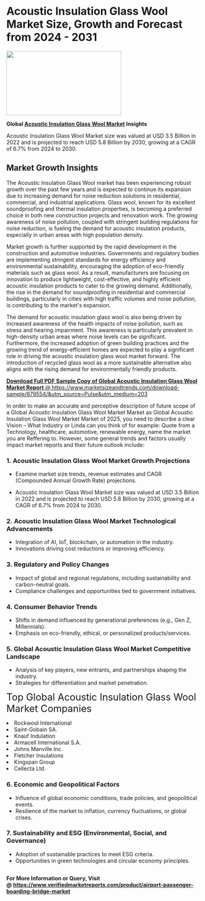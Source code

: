 <H1>Acoustic Insulation Glass Wool Market Size, Growth and Forecast from 2024 - 2031</H1><img class="aligncenter size-medium wp-image-584254" src="https://thirdeyenews.in/wp-content/uploads/2024/09/Global-Market-Research-300x168.jpeg" alt="" width="300" height="168" /><p><strong>Global&nbsp;<a href="https://www.marketsizeandtrends.com/download-sample/879554/&amp;utm_source=Pulse&amp;utm_medium=203">Acoustic Insulation Glass Wool Market</a> Insights</strong></p><p>Acoustic Insulation Glass Wool Market size was valued at USD 3.5 Billion in 2022 and is projected to reach USD 5.8 Billion by 2030, growing at a CAGR of 6.7% from 2024 to 2030.</p><p><h2>Market Growth Insights</h2> <p>The Acoustic Insulation Glass Wool market has been experiencing robust growth over the past few years and is expected to continue its expansion due to increasing demand for noise reduction solutions in residential, commercial, and industrial applications. Glass wool, known for its excellent soundproofing and thermal insulation properties, is becoming a preferred choice in both new construction projects and renovation work. The growing awareness of noise pollution, coupled with stringent building regulations for noise reduction, is fueling the demand for acoustic insulation products, especially in urban areas with high population density.</p> <p><a href="#"></a></p> <p>Market growth is further supported by the rapid development in the construction and automotive industries. Governments and regulatory bodies are implementing stringent standards for energy efficiency and environmental sustainability, encouraging the adoption of eco-friendly materials such as glass wool. As a result, manufacturers are focusing on innovation to produce lightweight, cost-effective, and highly efficient acoustic insulation products to cater to the growing demand. Additionally, the rise in the demand for soundproofing in residential and commercial buildings, particularly in cities with high traffic volumes and noise pollution, is contributing to the market's expansion.</p> <p>The demand for acoustic insulation glass wool is also being driven by increased awareness of the health impacts of noise pollution, such as stress and hearing impairment. This awareness is particularly prevalent in high-density urban areas where noise levels can be significant. Furthermore, the increased adoption of green building practices and the growing trend of energy-efficient homes are expected to play a significant role in driving the acoustic insulation glass wool market forward. The introduction of recycled glass wool as a more sustainable alternative also aligns with the rising demand for environmentally friendly products.</p> <p><a href="#"></p><p><span class=""><strong>Download Full PDF Sample Copy of Global Acoustic Insulation Glass Wool Market Report</strong> @ <a href="https://www.marketsizeandtrends.com/download-sample/879554/&amp;utm_source=Pulse&amp;utm_medium=203" target="_blank">https://www.marketsizeandtrends.com/download-sample/879554/&amp;utm_source=Pulse&amp;utm_medium=203</a></span></p><p>In order to make an accurate and perceptive description of future scope of a Global&nbsp;Acoustic Insulation Glass Wool Market Market as Global&nbsp;Acoustic Insulation Glass Wool Market Market of 2025, you need to describe a clear Vision &ndash; What Industry or Linda can you think of for example: Quote from a Technology, healthcare, automotive, renewable energy, name the market you are Reffering to. However, some general trends and factors usually impact market reports and their future outlook include:</p><h3>1.&nbsp;<strong>Acoustic Insulation Glass Wool Market Growth Projections</strong></h3><ul><li>Examine market size trends, revenue estimates and CAGR (Compounded Annual Growth Rate) projections.</li><li><p>Acoustic Insulation Glass Wool Market size was valued at USD 3.5 Billion in 2022 and is projected to reach USD 5.8 Billion by 2030, growing at a CAGR of 6.7% from 2024 to 2030.</p></li></ul><h3>2.&nbsp;<strong>Acoustic Insulation Glass Wool Market Technological Advancements</strong></h3><ul><li>Integration of AI, IoT, blockchain, or automation in the industry.</li><li>Innovations driving cost reductions or improving efficiency.</li></ul><h3>3.&nbsp;<strong>Regulatory and Policy Changes</strong></h3><ul><li>Impact of global and regional regulations, including sustainability and carbon-neutral goals.</li><li>Compliance challenges and opportunities tied to government initiatives.</li></ul><h3>4.&nbsp;<strong>Consumer Behavior Trends</strong></h3><ul><li>Shifts in demand influenced by generational preferences (e.g., Gen Z, Millennials).</li><li>Emphasis on eco-friendly, ethical, or personalized products/services.</li></ul><h3>5.&nbsp;<strong>Global Acoustic Insulation Glass Wool Market Competitive Landscape</strong></h3><ul><li>Analysis of key players, new entrants, and partnerships shaping the industry.</li><li>Strategies for differentiation and market penetration.</li></ul><p data-pm-slice="1 1 []"><span style="color: inherit; font-family: inherit; font-size: 25px;">Top Global Acoustic Insulation Glass Wool Market Companies</span></p><div class="" data-test-id=""><p><li>Rockwool International</li><li> Saint-Gobain SA.</li><li> Knauf Indulation</li><li> Armacell International S.A.</li><li> Johns Manville Inc.</li><li> Fletcher Insulations</li><li> Kingspan Group</li><li> Cellecta Ltd.</li></p></div><h3>6.&nbsp;<strong>Economic and Geopolitical Factors</strong></h3><ul><li>Influence of global economic conditions, trade policies, and geopolitical events.</li><li>Resilience of the market to inflation, currency fluctuations, or global crises.</li></ul><h3>7.&nbsp;<strong>Sustainability and ESG (Environmental, Social, and Governance)</strong></h3><ul><li>Adoption of sustainable practices to meet ESG criteria.</li><li>Opportunities in green technologies and circular economy principles.</li></ul><h2><strong style="font-size: 14px;">For More Information or Query, Visit @&nbsp;</strong><a style="background-color: #ffffff; font-size: 14px;" href="https://www.marketsizeandtrends.com/report/acoustic-insulation-glass-wool-market/" target="_blank">https://www.verifiedmarketreports.com/product/airport-passenger-boarding-bridge-market</a></h2>
